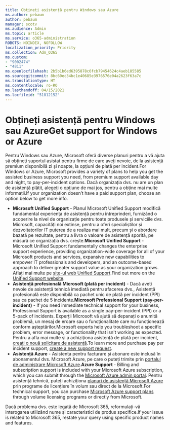 ```yaml
---
title: Obțineți asistență pentru Windows sau Azure
ms.author: pebaum
author: pebaum
manager: scotv
ms.audience: Admin
ms.topic: article
ms.service: o365-administration
ROBOTS: NOINDEX, NOFOLLOW
localization_priority: Priority
ms.collection: Adm_O365
ms.custom:
- "9002474"
- "4811"
ms.openlocfilehash: 2b5b1b6ed6395878c6fcb79454624c4aeb185585
ms.sourcegitcommit: 8bc60ec34bc1e40685e3976576e04a2623f63a7c
ms.translationtype: HT
ms.contentlocale: ro-RO
ms.lasthandoff: 04/15/2021
ms.locfileid: "51812152"
---
```

# <a name="get-support-for-windows-or-azure"></a><span data-ttu-id="e29ea-102">Obțineți asistență pentru Windows sau Azure</span><span class="sxs-lookup"><span data-stu-id="e29ea-102">Get support for Windows or Azure</span></span>

<span data-ttu-id="e29ea-103">Pentru Windows sau Azure, Microsoft oferă diverse planuri pentru a vă ajuta să obțineți suportul asistat pentru firme de care aveți nevoie, de la asistență premium disponibilă zi și noapte, la opțiuni de plată per incident.</span><span class="sxs-lookup"><span data-stu-id="e29ea-103">For Windows or Azure, Microsoft provides a variety of plans to help you get the assisted business support you need, from premium support available day and night, to pay-per-incident options.</span></span> <span data-ttu-id="e29ea-104">Dacă organizația dvs. nu are un plan de asistență plătit, alegeți o opțiune de mai jos, pentru a obține mai multe informații.</span><span class="sxs-lookup"><span data-stu-id="e29ea-104">If your organization doesn’t have a paid support plan, choose an option below to get more info.</span></span>

- <span data-ttu-id="e29ea-105">**Microsoft Unified Support** - Planul Microsoft Unified Support modifică fundamental experiența de asistență pentru întreprinderi, furnizând o acoperire la nivel de organizație pentru toate produsele și serviciile dvs. Microsoft, capacități noi extinse, pentru a oferi specialiștilor și dezvoltatorilor IT puterea de a realiza mai mult, precum și o abordare bazată pe rezultate, pentru a livra o valoare de asistență sporită, pe măsură ce organizația dvs. crește.</span><span class="sxs-lookup"><span data-stu-id="e29ea-105">**Microsoft Unified Support** - Microsoft Unified Support fundamentally changes the enterprise support experience, providing organization-wide coverage for all of your Microsoft products and services, expansive new capabilities to empower IT professionals and developers, and an outcome-based approach to deliver greater support value as your organization grows.</span></span> <span data-ttu-id="e29ea-106">Aflați mai multe pe [site-ul web Unified Support](https://aka.ms/unified-support).</span><span class="sxs-lookup"><span data-stu-id="e29ea-106">Find out more on the [Unified Support website](https://aka.ms/unified-support).</span></span>
- <span data-ttu-id="e29ea-107">**Asistență profesională Microsoft (plată per incident)** - Dacă aveți nevoie de asistență tehnică imediată pentru afacerea dvs., Asistență profesională este disponibilă ca pachet unic de plată per incident (PPI) sau ca pachet de 5 incidente.</span><span class="sxs-lookup"><span data-stu-id="e29ea-107">**Microsoft Professional Support (pay-per-incident)** - If you need immediate technical support for your business, Professional Support is available as a single pay-per-incident (PPI) or a 5-pack of incidents.</span></span> <span data-ttu-id="e29ea-108">Experții Microsoft vă ajută să depanați o anumită problemă, un mesaj de eroare sau o funcționalitate care nu funcționează conform așteptărilor.</span><span class="sxs-lookup"><span data-stu-id="e29ea-108">Microsoft experts help you troubleshoot a specific problem, error message, or functionality that isn't working as expected.</span></span> <span data-ttu-id="e29ea-109">Pentru a afla mai multe și a achiziționa asistență de plată per incident, [creați o nouă solicitare de asistență](https://support.microsoft.com/supportforbusiness/productselection).</span><span class="sxs-lookup"><span data-stu-id="e29ea-109">To learn more and purchase pay per incident support, [create a new support request](https://support.microsoft.com/supportforbusiness/productselection).</span></span>
- <span data-ttu-id="e29ea-110">**Asistență Azure** - Asistența pentru facturare și abonare este inclusă în abonamentul dvs. Microsoft Azure, pe care o puteți trimite prin [portalul de administrare Microsoft Azure](https://portal.azure.com/).</span><span class="sxs-lookup"><span data-stu-id="e29ea-110">**Azure Support** - Billing and subscription support is included with your Microsoft Azure subscription, which you can submit through the [Microsoft Azure admin portal](https://portal.azure.com/).</span></span> <span data-ttu-id="e29ea-111">Pentru asistență tehnică, puteți achiziționa [planuri de asistență Microsoft Azure](https://azure.microsoft.com/support/plans/) prin programe de licențiere în volum sau direct de la Microsoft.</span><span class="sxs-lookup"><span data-stu-id="e29ea-111">For technical support, you can purchase [Microsoft Azure support plans](https://azure.microsoft.com/support/plans/) through volume licensing programs or directly from Microsoft.</span></span>

<span data-ttu-id="e29ea-112">Dacă problema dvs. este legată de Microsoft 365, reformulați-vă interogarea utilizând nume și caracteristici de produs specifice.</span><span class="sxs-lookup"><span data-stu-id="e29ea-112">If your issue is related to Microsoft 365, restate your query using specific product names and features.</span></span>
